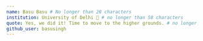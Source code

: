 ```yaml
---
name: Basu Basu # No longer than 28 characters
institution: University of Delhi 🚩 # no longer than 58 characters
quote: Yes, we did it! Time to move to the higher grounds. # no longer than 100 characters, avoid using quotes(") to guarantee the format remains the same.
github_user: basusingh
---
```

